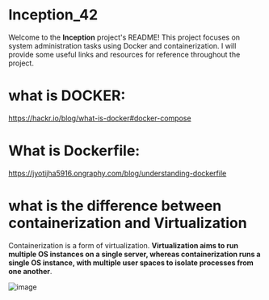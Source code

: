 # Inception_42

Welcome to the **Inception** project's README! This project focuses on system administration tasks using Docker and containerization. I will provide some useful links and resources for reference throughout the project.

# what is DOCKER:

https://hackr.io/blog/what-is-docker#docker-compose

# What is Dockerfile:

https://jyotijha5916.ongraphy.com/blog/understanding-dockerfile


# what is the difference between containerization and Virtualization

Containerization is a form of virtualization. **Virtualization aims to run multiple OS instances on a single server, whereas containerization runs a single OS instance, with multiple user spaces to isolate processes from one another**.

![image](https://github.com/iobba/inception/assets/125093290/ac97b609-e581-4e01-b062-db7c6c38dc51)

